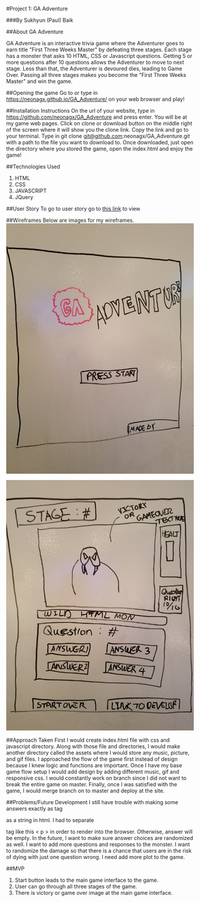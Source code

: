 #Project 1: GA Adventure

###By Sukhyun (Paul) Baik

##About GA Adventure

GA Adventure is an interactive trivia game where the Adventurer goes to earn title "First Three Weeks Master" by defeating three stages.  Each stage has a monster that asks 10 HTML, CSS or Javascript questions.  Getting 5 or more questions after 10 questions allows the Adventurer to move to next stage.  Less than that, the Adventurer is devoured dies, leading to Game Over.  Passing all three stages makes you become the "First Three Weeks Master" and win the game.

##Opening the game
Go to or type in  https://neonagx.github.io/GA_Adventure/ on your web browser and play!

##Installation Instructions
On the url of your website, type in https://github.com/neonagx/GA_Adventure and press enter.  You will be at my game web pages.  Click on clone or download button on the middle right of the screen where it will show you the clone link.  Copy the link and go to your terminal.  Type in git clone
git@github.com:neonagx/GA_Adventure.git with a path to the file you want to download to.  Once downloaded, just open the directory where you stored the game, open the index.html and enjoy the game!

##Technologies Used
1. HTML
2. CSS
3. JAVASCRIPT
4. JQuery

##User Story
To go to user story go to [this link](https://trello.com/b/dggL1wgh/wdi-project-1-ga-adventure) to view

##Wireframes
Below are images for my wireframes.
![Intro Page](https://github.com/neonagx/GA_Adventure/blob/master/assets/wireFrame1.jpg?raw=true)

![Main Game Interface](https://github.com/neonagx/GA_Adventure/blob/master/assets/wireFrame2.jpg?raw=true)

##Approach Taken
First I would create index.html file with css and javascript directory.  Along with those file and directories, I would make another directory called the assets where I would store any music, picture, and gif files.  I approached the flow of the game first instead of design because I knew logic and functions are important.  Once I have my base game flow setup I would add design by adding different music, gif and responsive css.  I would constantly work on branch since I did not want to break the entire game on master.  Finally, once I was satisfied with the game, I would merge branch on to master and deploy at the site.

##Problems/Future Development
I still have trouble with making some answers exactly as tag <p> as a string in html. I had to separate <p> tag like this < p > in order to render into the browser.  Otherwise, answer will be empty.  In the future, I want to make sure answer choices are randomized as well.  I want to add more questions and responses to the monster.  I want to randomize the damage so that there is a chance that users are in the risk of dying with just one question wrong.  I need add more plot to the game.      

##MVP
1. Start button leads to the main game interface to the game.
2. User can go through all three stages of the game.
3. There is victory or game over image at the main game interface.
